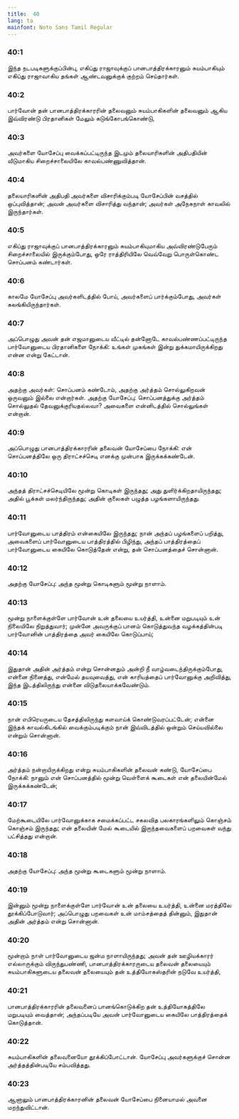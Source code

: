 ```yaml
---
title:  40
lang: ta
mainfont: Noto Sans Tamil Regular
---
```


###  40:1

இந்த நடபடிகளுக்குப்பின்பு, எகிப்து ராஜாவுக்குப் பானபாத்திரக்காரனும் சுயம்பாகியும் எகிப்து ராஜாவாகிய தங்கள் ஆண்டவனுக்குக் குற்றம் செய்தார்கள்.

###  40:2

பார்வோன் தன் பானபாத்திரக்காரரின் தலைவனும் சுயம்பாகிகளின் தலைவனும் ஆகிய இவ்விரண்டு பிரதானிகள் மேலும் கடுங்கோபங்கொண்டு,

###  40:3

அவர்களை யோசேப்பு வைக்கப்பட்டிருந்த இடமும் தலையாரிகளின் அதிபதியின் வீடுமாகிய சிறைச்சாலையிலே காவல்பண்ணுவித்தான்.

###  40:4

தலையாரிகளின் அதிபதி அவர்களை விசாரிக்கும்படி யோசேப்பின் வசத்தில் ஒப்புவித்தான்; அவன் அவர்களை விசாரித்து வந்தான்; அவர்கள் அநேகநாள் காவலில் இருந்தார்கள்.

###  40:5

எகிப்து ராஜாவுக்குப் பானபாத்திரக்காரனும் சுயம்பாகியுமாகிய அவ்விரண்டுபேரும் சிறைச்சாலையில் இருக்கும்போது, ஒரே ராத்திரியிலே வெவ்வேறு பொருள்கொண்ட சொப்பனம் கண்டார்கள்.

###  40:6

காலமே யோசேப்பு அவர்களிடத்தில் போய், அவர்களைப் பார்க்கும்போது, அவர்கள் கலங்கியிருந்தார்கள்.

###  40:7

அப்பொழுது அவன் தன் எஜமானுடைய வீட்டில் தன்னோடே காவல்பண்ணப்பட்டிருந்த பார்வோனுடைய பிரதானிகளை நோக்கி: உங்கள் முகங்கள் இன்று துக்கமாயிருக்கிறது என்ன என்று கேட்டான்.

###  40:8

அதற்கு அவர்கள்: சொப்பனம் கண்டோம், அதற்கு அர்த்தம் சொல்லுகிறவன் ஒருவனும் இல்லை என்றார்கள். அதற்கு யோசேப்பு: சொப்பனத்துக்கு அர்த்தம் சொல்லுதல் தேவனுக்குரியதல்லவா? அவைகளை என்னிடத்தில் சொல்லுங்கள் என்றான்.

###  40:9

அப்பொழுது பானபாத்திரக்காரரின் தலைவன் யோசேப்பை நோக்கி: என் சொப்பனத்திலே ஒரு திராட்சச்செடி எனக்கு முன்பாக இருக்கக்கண்டேன்.

###  40:10

அந்தத் திராட்சச்செடியிலே மூன்று கொடிகள் இருந்தது; அது துளிர்க்கிறதாயிருந்தது; அதில் பூக்கள் மலர்ந்திருந்தது; அதின் குலைகள் பழுத்த பழங்களாயிருந்தது.

###  40:11

பார்வோனுடைய பாத்திரம் என்கையிலே இருந்தது; நான் அந்தப் பழங்களைப் பறித்து, அவைகளைப் பார்வோனுடைய பாத்திரத்தில் பிழிந்து, அந்தப் பாத்திரத்தைப் பார்வோனுடைய கையிலே கொடுத்தேன் என்று, தன் சொப்பனத்தைச் சொன்னான்.

###  40:12

அதற்கு யோசேப்பு: அந்த மூன்று கொடிகளும் மூன்று நாளாம்.

###  40:13

மூன்று நாளைக்குள்ளே பார்வோன் உன் தலையை உயர்த்தி, உன்னை மறுபடியும் உன் நிலையிலே நிறுத்துவார்; முன்னே அவருக்குப் பானம் கொடுத்துவந்த வழக்கத்தின்படி பார்வோனின் பாத்திரத்தை அவர் கையிலே கொடுப்பாய்;

###  40:14

இதுதான் அதின் அர்த்தம் என்று சொன்னதும் அன்றி நீ வாழ்வடைந்திருக்கும்போது, என்னை நினைத்து, என்மேல் தயவுவைத்து, என் காரியத்தைப் பார்வோனுக்கு அறிவித்து, இந்த இடத்திலிருந்து என்னை விடுதலையாக்கவேண்டும்.

###  40:15

நான் எபிரெயருடைய தேசத்திலிருந்து களவாய்க் கொண்டுவரப்பட்டேன்; என்னை இந்தக் காவல்கிடங்கில் வைக்கும்படிக்கும் நான் இவ்விடத்தில் ஒன்றும் செய்யவில்லை என்றும் சொன்னான்.

###  40:16

அர்த்தம் நன்றாயிருக்கிறது என்று சுயம்பாகிகளின் தலைவன் கண்டு, யோசேப்பை நோக்கி: நானும் என் சொப்பனத்தில் மூன்று வெள்ளைக் கூடைகள் என் தலையின்மேல் இருக்கக்கண்டேன்;

###  40:17

மேற்கூடையிலே பார்வோனுக்காக சமைக்கப்பட்ட சகலவித பலகாரங்களிலும் கொஞ்சம் கொஞ்சம் இருந்தது; என் தலையின் மேல் கூடையில் இருந்தவைகளைப் பறவைகள் வந்து பட்சித்தது என்றான்.

###  40:18

அதற்கு யோசேப்பு: அந்த மூன்று கூடைகளும் மூன்று நாளாம்.

###  40:19

இன்னும் மூன்று நாளைக்குள்ளே பார்வோன் உன் தலையை உயர்த்தி, உன்னை மரத்திலே தூக்கிப்போடுவார்; அப்பொழுது பறவைகள் உன் மாம்சத்தைத் தின்னும், இதுதான் அதின் அர்த்தம் என்று சொன்னான்.

###  40:20

மூன்றாம் நாள் பார்வோனுடைய ஜன்ம நாளாயிருந்தது; அவன் தன் ஊழியக்காரர் எல்லாருக்கும் விருந்துபண்ணி, பானபாத்திரக்காரருடைய தலைவன் தலையையும் சுயம்பாகிகளுடைய தலைவன் தலையையும் தன் உத்தியோகஸ்தரின் நடுவே உயர்த்தி,

###  40:21

பானபாத்திரக்காரரின் தலைவனைப் பானங்கொடுக்கிற தன் உத்தியோகத்திலே மறுபடியும் வைத்தான்; அந்தப்படியே அவன் பார்வோனுடைய கையிலே பாத்திரத்தைக் கொடுத்தான்.

###  40:22

சுயம்பாகிகளின் தலைவனையோ தூக்கிப்போட்டான். யோசேப்பு அவர்களுக்குச் சொன்ன அர்த்தத்தின்படியே சம்பவித்தது.

###  40:23

ஆனாலும் பானபாத்திரக்காரனின் தலைவன் யோசேப்பை நினையாமல் அவனை மறந்துவிட்டான்.

